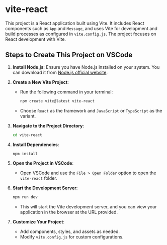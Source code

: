 # vite-react

This project is a React application built using Vite. It includes React components such as `App` and `Message`, and uses Vite for development and build processes as configured in `vite.config.js`. The project focuses on React development with Vite.

## Steps to Create This Project on VSCode

1. **Install Node.js**: Ensure you have Node.js installed on your system. You can download it from [Node.js official website](https://nodejs.org/).

2. **Create a New Vite Project**:
   - Run the following command in your terminal:
     ```bash
     npm create vite@latest vite-react
     ```
   - Choose `React` as the framework and `JavaScript` or `TypeScript` as the variant.

3. **Navigate to the Project Directory**:
   ```bash
   cd vite-react
   ```

4. **Install Dependencies**:
   ```bash
   npm install
   ```

5. **Open the Project in VSCode**:
   - Open VSCode and use the `File > Open Folder` option to open the `vite-react` folder.

6. **Start the Development Server**:
   ```bash
   npm run dev
   ```
   - This will start the Vite development server, and you can view your application in the browser at the URL provided.

7. **Customize Your Project**:
   - Add components, styles, and assets as needed.
   - Modify `vite.config.js` for custom configurations.